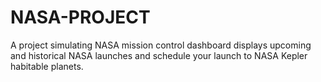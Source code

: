 # NASA-PROJECT
A project simulating NASA mission control dashboard displays upcoming and historical NASA launches and schedule your launch to NASA Kepler habitable planets.
